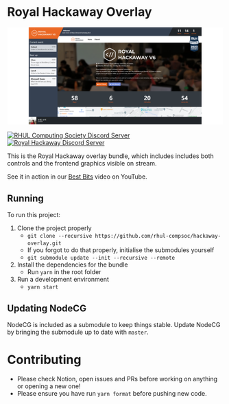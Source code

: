 # Royal Hackaway Overlay

![A screenshot of the Hackaway Overlay](./media/preview.png)

[![RHUL Computing Society Discord Server](https://img.shields.io/discord/500612695570120704?label=RHUL%20CompSoc)](https://discord.compsoc.dev/)
[![Royal Hackaway Discord Server](https://img.shields.io/discord/899599866433527808?label=Royal%20Hackaway)](https://discord.gg/8EwQhhRkJv)

This is the Royal Hackaway overlay bundle, which includes includes both controls and the frontend graphics visible on stream.

See it in action in our [Best Bits](https://www.youtube.com/watch?v=-4O3grBFW0s) video on YouTube.

## Running

To run this project:

1. Clone the project properly
   - `git clone --recursive https://github.com/rhul-compsoc/hackaway-overlay.git`
   - If you forgot to do that properly, initialise the submodules yourself
   - `git submodule update --init --recursive --remote`
2. Install the dependencies for the bundle
   - Run `yarn` in the root folder
3. Run a development environment
   - `yarn start`

## Updating NodeCG

NodeCG is included as a submodule to keep things stable.
Update NodeCG by bringing the submodule up to date with `master`.

# Contributing

- Please check Notion, open issues and PRs before working on anything or opening a new one!
- Please ensure you have run `yarn format` before pushing new code.
